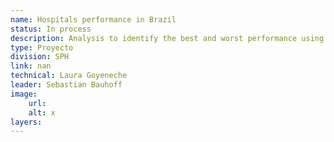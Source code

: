 ```yaml
---
name: Hospitals performance in Brazil
status: In process
description: Analysis to identify the best and worst performance using the hospital data.
type: Proyecto
division: SPH
link: nan
technical: Laura Goyeneche
leader: Sebastian Bauhoff
image: 
    url: 
    alt: x
layers:
---
```

    
